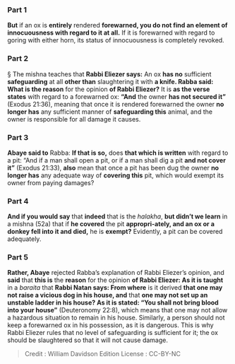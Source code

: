 
### Part 1
<b>But</b> if an ox is <b>entirely</b> rendered <b>forewarned, you do not find an element of innocuousness with regard to it at all.</b> If it is forewarned with regard to goring with either horn, its status of innocuousness is completely revoked.

### Part 2
§ The mishna teaches that <b>Rabbi Eliezer says:</b> An ox <b>has no</b> sufficient <b>safeguarding</b> at all <b>other than</b> slaughtering it with <b>a knife. Rabba said: What is the reason</b> for the opinion <b>of Rabbi Eliezer?</b> It is <b>as the verse states</b> with regard to a forewarned ox: <b>“And</b> the owner <b>has not secured it”</b> (Exodus 21:36), meaning that once it is rendered forewarned the owner <b>no longer has</b> any sufficient manner of <b>safeguarding this</b> animal, and the owner is responsible for all damage it causes.

### Part 3
<b>Abaye said to</b> Rabba: <b>If that is so,</b> does <b>that which is written</b> with regard to a pit: “And if a man shall open a pit, or if a man shall dig a pit <b>and not cover it”</b> (Exodus 21:33), <b>also</b> mean that once a pit has been dug the owner <b>no longer has</b> any adequate way of <b>covering this</b> pit, which would exempt its owner from paying damages?

### Part 4
<b>And if you would say</b> that <b>indeed</b> that is the <i>halakha</i>, <b>but didn’t we learn</b> in a mishna (52a) that if <b>he covered</b> the pit <b>appropri-ately, and an ox or a donkey fell into it and died,</b> he is <b>exempt?</b> Evidently, a pit can be covered adequately.

### Part 5
<b>Rather, Abaye</b> rejected Rabba’s explanation of Rabbi Eliezer’s opinion, and <b>said</b> that <b>this is</b> the <b>reason</b> for the opinion <b>of Rabbi Eliezer: As it is taught</b> in a <i>baraita</i> that <b>Rabbi Natan says: From where</b> is it derived <b>that one may not raise a vicious dog in his house, and</b> that <b>one may not set up an unstable ladder in his house? As it is stated: “You shall not bring blood into your house”</b> (Deuteronomy 22:8), which means that one may not allow a hazardous situation to remain in his house. Similarly, a person should not keep a forewarned ox in his possession, as it is dangerous. This is why Rabbi Eliezer rules that no level of safeguarding is sufficient for it; the ox should be slaughtered so that it will not cause damage.

>Credit : William Davidson Edition
>License : CC-BY-NC